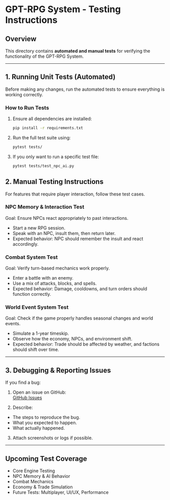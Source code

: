 # GPT-RPG System - Testing Instructions

## Overview
This directory contains **automated and manual tests** for verifying the functionality of the GPT-RPG System.

---

## **1. Running Unit Tests (Automated)**
Before making any changes, run the automated tests to ensure everything is working correctly.

### **How to Run Tests**
1. Ensure all dependencies are installed:
   ```sh
   pip install -r requirements.txt

2. Run the full test suite using:
   ```sh
   pytest tests/

3. If you only want to run a specific test file:
   ```sh
   pytest tests/test_npc_ai.py

## 2. Manual Testing Instructions
For features that require player interaction, follow these test cases.

### NPC Memory & Interaction Test
Goal: Ensure NPCs react appropriately to past interactions.

- Start a new RPG session.  
- Speak with an NPC, insult them, then return later.  
- Expected behavior: NPC should remember the insult and react accordingly.

### Combat System Test
Goal: Verify turn-based mechanics work properly.

- Enter a battle with an enemy.  
- Use a mix of attacks, blocks, and spells.  
- Expected behavior: Damage, cooldowns, and turn orders should function correctly.

### World Event System Test
Goal: Check if the game properly handles seasonal changes and world events.

- Simulate a 1-year timeskip.  
- Observe how the economy, NPCs, and environment shift.  
- Expected behavior: Trade should be affected by weather, and factions should shift over time.

---

## 3. Debugging & Reporting Issues
If you find a bug:

1. Open an issue on GitHub:  
[GitHub Issues](https://github.com/GPT-Design/GPT-RPG-System/issues)

2. Describe:
- The steps to reproduce the bug.
- What you expected to happen.
- What actually happened.

3. Attach screenshots or logs if possible.

---

## Upcoming Test Coverage
- Core Engine Testing  
- NPC Memory & AI Behavior  
- Combat Mechanics  
- Economy & Trade Simulation  
- Future Tests: Multiplayer, UI/UX, Performance  


